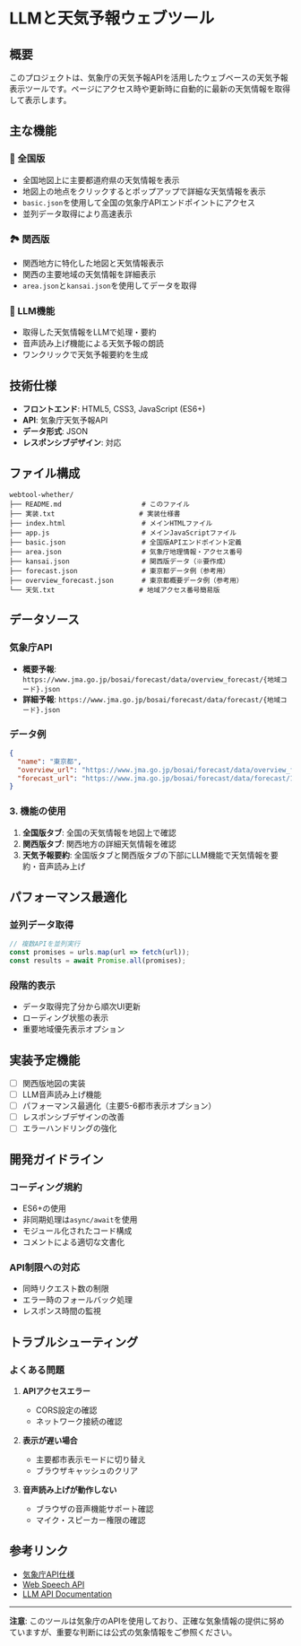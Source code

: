 # LLMと天気予報ウェブツール

## 概要

このプロジェクトは、気象庁の天気予報APIを活用したウェブベースの天気予報表示ツールです。ページにアクセス時や更新時に自動的に最新の天気情報を取得して表示します。

## 主な機能

### 🗾 全国版
- 全国地図上に主要都道府県の天気情報を表示
- 地図上の地点をクリックするとポップアップで詳細な天気情報を表示
- `basic.json`を使用して全国の気象庁APIエンドポイントにアクセス
- 並列データ取得により高速表示

### 🏞️ 関西版
- 関西地方に特化した地図と天気情報表示
- 関西の主要地域の天気情報を詳細表示
- `area.json`と`kansai.json`を使用してデータを取得

### 🤖 LLM機能
- 取得した天気情報をLLMで処理・要約
- 音声読み上げ機能による天気予報の朗読
- ワンクリックで天気予報要約を生成

## 技術仕様

- **フロントエンド**: HTML5, CSS3, JavaScript (ES6+)
- **API**: 気象庁天気予報API
- **データ形式**: JSON
- **レスポンシブデザイン**: 対応

## ファイル構成

```
webtool-whether/
├── README.md                    # このファイル
├── 実装.txt                     # 実装仕様書
├── index.html                   # メインHTMLファイル
├── app.js                       # メインJavaScriptファイル
├── basic.json                   # 全国版APIエンドポイント定義
├── area.json                    # 気象庁地理情報・アクセス番号
├── kansai.json                  # 関西版データ（※要作成）
├── forecast.json                # 東京都データ例（参考用）
├── overview_forecast.json       # 東京都概要データ例（参考用）
└── 天気.txt                     # 地域アクセス番号簡易版
```

## データソース

### 気象庁API
- **概要予報**: `https://www.jma.go.jp/bosai/forecast/data/overview_forecast/{地域コード}.json`
- **詳細予報**: `https://www.jma.go.jp/bosai/forecast/data/forecast/{地域コード}.json`

### データ例
```json
{
  "name": "東京都",
  "overview_url": "https://www.jma.go.jp/bosai/forecast/data/overview_forecast/130000.json",
  "forecast_url": "https://www.jma.go.jp/bosai/forecast/data/forecast/130000.json"
}
```


### 3. 機能の使用
1. **全国版タブ**: 全国の天気情報を地図上で確認
2. **関西版タブ**: 関西地方の詳細天気情報を確認
3. **天気予報要約**: 全国版タブと関西版タブの下部にLLM機能で天気情報を要約・音声読み上げ

## パフォーマンス最適化

### 並列データ取得
```javascript
// 複数APIを並列実行
const promises = urls.map(url => fetch(url));
const results = await Promise.all(promises);
```

### 段階的表示
- データ取得完了分から順次UI更新
- ローディング状態の表示
- 重要地域優先表示オプション

## 実装予定機能

- [ ] 関西版地図の実装
- [ ] LLM音声読み上げ機能
- [ ] パフォーマンス最適化（主要5-6都市表示オプション）
- [ ] レスポンシブデザインの改善
- [ ] エラーハンドリングの強化

## 開発ガイドライン

### コーディング規約
- ES6+の使用
- 非同期処理は`async/await`を使用
- モジュール化されたコード構成
- コメントによる適切な文書化

### API制限への対応
- 同時リクエスト数の制限
- エラー時のフォールバック処理
- レスポンス時間の監視

## トラブルシューティング

### よくある問題

1. **APIアクセスエラー**
   - CORS設定の確認
   - ネットワーク接続の確認

2. **表示が遅い場合**
   - 主要都市表示モードに切り替え
   - ブラウザキャッシュのクリア

3. **音声読み上げが動作しない**
   - ブラウザの音声機能サポート確認
   - マイク・スピーカー権限の確認

## 参考リンク

- [気象庁API仕様](https://www.jma.go.jp/bosai/)
- [Web Speech API](https://developer.mozilla.org/en-US/docs/Web/API/Web_Speech_API)
- [LLM API Documentation](https://platform.openai.com/docs)

---

**注意**: このツールは気象庁のAPIを使用しており、正確な気象情報の提供に努めていますが、重要な判断には公式の気象情報をご参照ください。 
